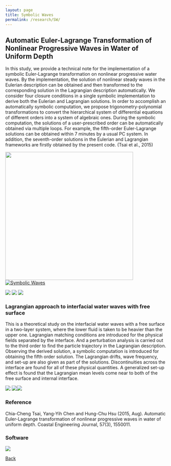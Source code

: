```yaml
---
layout: page
title: Symbolic Waves
permalink: /research/SW/
---
```

## Automatic Euler-Lagrange Transformation of Nonlinear Progressive Waves in Water of Uniform Depth

In this study, we provide a technical note for the implementation of a symbolic Euler-Lagrange transformation on nonlinear progressive water waves. 
By the implementation, the solution of nonlinear steady waves in the Eulerian description can be obtained and then transformed to the corresponding solution in the Lagrangian description automatically. 
We consider four closure conditions in a single symbolic implementation to derive both the Eulerian and Lagrangian solutions. In order to accomplish an automatically symbolic computation, we propose trigonometry-polynomial transformations to convert the hierarchical system of differential equations of different orders into a system of algebraic ones. 
During the symbolic computation, the solutions of a user-prescribed order can be automatically obtained via multiple loops. For example, the fifth-order Euler-Lagrange solutions can be obtained within 7 minutes by a usual PC system. In addition, the seventh-order solutions in the Eulerian and Lagrangian frameworks are firstly obtained by the present code. (Tsai et al., 2015)

<img src="https://raw.githubusercontent.com/FiniteTsai/FiniteTsai.github.io/master/images/research/Symbolic%20Waves/未命名31.png" width="400" height="400"> [![Symbolic Waves](http://img.youtube.com/vi/WVx88BXGSKA/0.jpg)](https://www.youtube.com/watch?v=WVx88BXGSKA)

<img src="https://raw.githubusercontent.com/FiniteTsai/FiniteTsai.github.io/master/images/research/Symbolic%20Waves/未命名32.png"> <img src="https://raw.githubusercontent.com/FiniteTsai/FiniteTsai.github.io/master/images/research/Symbolic%20Waves/Fig6.jpg">
<img src="https://raw.githubusercontent.com/FiniteTsai/FiniteTsai.github.io/master/images/research/Symbolic%20Waves/Fig7.jpg">

### Lagrangian approach to interfacial water waves with free surface

This is a theoretical study on the interfacial water waves with a free surface in a two-layer system, where the lower fluid is taken to be heavier than the upper one. Lagrangian matching conditions are introduced for the physical fields separated by the interface. And a perturbation analysis is carried out to the third order to find the particle trajectory in the Lagrangian description. Observing the derived solution, a symbolic computation is introduced for obtaining the fifth order solution. The Lagrangian drifts, wave frequency, and set-up are also given as part of the solutions. Discontinuities across the interface are found for all of these physical quantities. A generalized set-up effect is found that the Lagrangian mean levels come near to both of the free surface and internal interface.

<img src="https://raw.githubusercontent.com/FiniteTsai/FiniteTsai.github.io/master/images/research/Symbolic%20Waves/未命名41.png">
<img src="https://raw.githubusercontent.com/FiniteTsai/FiniteTsai.github.io/master/images/research/Symbolic%20Waves/Fig%2010.png"><img src="https://raw.githubusercontent.com/FiniteTsai/FiniteTsai.github.io/master/images/research/Symbolic%20Waves/Fig%2013b.png">

### Reference
Chia-Cheng Tsai, Yang-Yih Chen and Hung-Chu Hsu (2015, Aug). Automatic Euler-Lagrange transformation of nonlinear progressive waves in water of uniform depth. Coastal Engineering Journal, 57(3), 1550011.

### Software

<img src="https://raw.githubusercontent.com/FiniteTsai/FiniteTsai.github.io/master/images/research/Symbolic%20Waves/3.jpg">

[Back](https://finitetsai.github.io/research)
